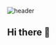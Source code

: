 ![header](https://capsule-render.vercel.app/api?type=waving&height=100&color=8d021f&fontAlignY=100&fontSize=50&descAlignY=51)

## Hi there 👋

<!--
**iaminwoo/iaminwoo** is a ✨ _special_ ✨ repository because its `README.md` (this file) appears on your GitHub profile.

Here are some ideas to get you started:

- 🔭 I’m currently working on ...
- 🌱 I’m currently learning ...
- 👯 I’m looking to collaborate on ...
- 🤔 I’m looking for help with ...
- 💬 Ask me about ...
- 📫 How to reach me: ...
- 😄 Pronouns: ...
- ⚡ Fun fact: ...
-->
